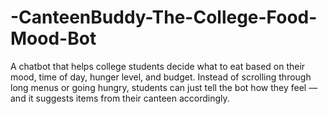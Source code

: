 # -CanteenBuddy-The-College-Food-Mood-Bot
A chatbot that helps college students decide what to eat based on their mood, time of day, hunger level, and budget. Instead of scrolling through long menus or going hungry, students can just tell the bot how they feel — and it suggests items from their canteen accordingly.
